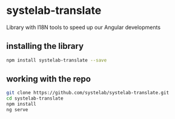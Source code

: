 # systelab-translate

Library with I18N tools to speed up our Angular developments

## installing the library

```bash
npm install systelab-translate --save
```

## working with the repo


```bash
git clone https://github.com/systelab/systelab-translate.git
cd systelab-translate
npm install
ng serve
```
